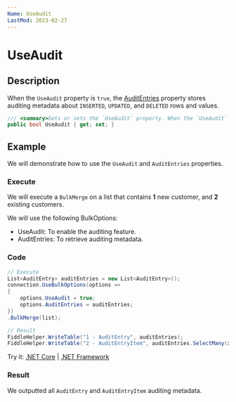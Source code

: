 ```yaml
---
Name: UseAudit
LastMod: 2023-02-27
---
```


# UseAudit

## Description

When the `UseAudit` property is `true`, the [AuditEntries](audit-entries.md) property stores auditing metadata about `INSERTED`, `UPDATED`, and `DELETED` rows and values.

```csharp
/// <summary>Gets or sets the `UseAudit` property. When the `UseAudit` property is `true`, the [AuditEntries](audit-entries.md) property stores auditing metadata about `INSERTED`, `UPDATED`, and `DELETED` rows and values.</summary>
public bool UseAudit { get; set; }
```

## Example

We will demonstrate how to use the `UseAudit` and `AuditEntries` properties.

### Execute

We will execute a `BulkMerge` on a list that contains **1** new customer, and **2** existing customers.

We will use the following BulkOptions:
- UseAudit: To enable the auditing feature.
- AuditEntries: To retrieve auditing metadata.

### Code

```csharp
// Execute
List<AuditEntry> auditEntries = new List<AuditEntry>(); 
connection.UseBulkOptions(options => 
{ 
    options.UseAudit = true;
    options.AuditEntries = auditEntries; 
})
.BulkMerge(list); 

// Result
FiddleHelper.WriteTable("1 - AuditEntry", auditEntries);
FiddleHelper.WriteTable("2 - AuditEntryItem", auditEntries.SelectMany(x => x.Values));
```

Try it: [.NET Core](https://dotnetfiddle.net/cjasQV) | [.NET Framework](https://dotnetfiddle.net/s8wLF9)

### Result

We outputted all `AuditEntry` and `AuditEntryItem` auditing metadata.